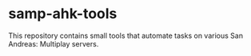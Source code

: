 samp-ahk-tools
==============

This repository contains small tools that automate tasks on various San Andreas: Multiplay servers.
